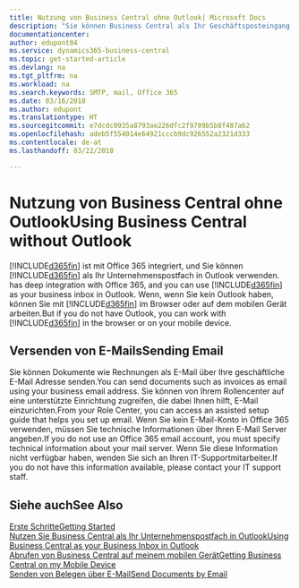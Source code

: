 ```yaml
---
title: Nutzung von Business Central ohne Outlook| Microsoft Docs
description: "Sie können Business Central als Ihr Geschäftsposteingang in Outlook verwenden, da es mit Office 365 integriert ist. Sie können aber auch ohne Outlook in einem Browser oder auf dem mobilen Gerät arbeiten."
documentationcenter: 
author: edupont04
ms.service: dynamics365-business-central
ms.topic: get-started-article
ms.devlang: na
ms.tgt_pltfrm: na
ms.workload: na
ms.search.keywords: SMTP, mail, Office 365
ms.date: 03/16/2018
ms.author: edupont
ms.translationtype: HT
ms.sourcegitcommit: e7dcdc0935a8793ae226dfc2f9709b5b8f487a62
ms.openlocfilehash: adeb5f554014e64921cccb9dc926552a2321d333
ms.contentlocale: de-at
ms.lasthandoff: 03/22/2018

---
```

# <a name="using-business-central-without-outlook"></a><span data-ttu-id="d36c5-103">Nutzung von Business Central ohne Outlook</span><span class="sxs-lookup"><span data-stu-id="d36c5-103">Using Business Central without Outlook</span></span>
[!INCLUDE[d365fin](includes/d365fin_md.md)]<span data-ttu-id="d36c5-104"> ist mit Office 365 integriert, und Sie können [!INCLUDE[d365fin](includes/d365fin_md.md)] als Ihr Unternehmenspostfach in Outlook verwenden.</span><span class="sxs-lookup"><span data-stu-id="d36c5-104"> has deep integration with Office 365, and you can use [!INCLUDE[d365fin](includes/d365fin_md.md)] as your business inbox in Outlook.</span></span> <span data-ttu-id="d36c5-105">Wenn, wenn Sie kein Outlook haben, können Sie mit [!INCLUDE[d365fin](includes/d365fin_md.md)] im Browser oder auf dem mobilen Gerät arbeiten.</span><span class="sxs-lookup"><span data-stu-id="d36c5-105">But if you do not have Outlook, you can work with [!INCLUDE[d365fin](includes/d365fin_md.md)] in the browser or on your mobile device.</span></span>  

## <a name="sending-email"></a><span data-ttu-id="d36c5-106">Versenden von E-Mails</span><span class="sxs-lookup"><span data-stu-id="d36c5-106">Sending Email</span></span>
<span data-ttu-id="d36c5-107">Sie können Dokumente wie Rechnungen als E-Mail über Ihre geschäftliche E-Mail Adresse senden.</span><span class="sxs-lookup"><span data-stu-id="d36c5-107">You can send documents such as invoices as email using your business email address.</span></span> <span data-ttu-id="d36c5-108">Sie können von Ihrem Rollencenter auf eine unterstützte Einrichtung zugreifen, die dabei Ihnen hilft, E-Mail einzurichten.</span><span class="sxs-lookup"><span data-stu-id="d36c5-108">From your Role Center, you can access an assisted setup guide that helps you set up email.</span></span> <span data-ttu-id="d36c5-109">Wenn Sie kein E-Mail-Konto in Office 365 verwenden, müssen Sie technische Informationen über Ihren E-Mail Server angeben.</span><span class="sxs-lookup"><span data-stu-id="d36c5-109">If you do not use an Office 365 email account, you must specify technical information about your mail server.</span></span> <span data-ttu-id="d36c5-110">Wenn Sie diese Information nicht verfügbar haben, wenden Sie sich an Ihren IT-Supportmitarbeiter.</span><span class="sxs-lookup"><span data-stu-id="d36c5-110">If you do not have this information available, please contact your IT support staff.</span></span>  


## <a name="see-also"></a><span data-ttu-id="d36c5-111">Siehe auch</span><span class="sxs-lookup"><span data-stu-id="d36c5-111">See Also</span></span>
[<span data-ttu-id="d36c5-112">Erste Schritte</span><span class="sxs-lookup"><span data-stu-id="d36c5-112">Getting Started</span></span>](product-get-started.md)  
[<span data-ttu-id="d36c5-113">Nutzen Sie Business Central als Ihr Unternehmenspostfach in Outlook</span><span class="sxs-lookup"><span data-stu-id="d36c5-113">Using Business Central as your Business Inbox in Outlook</span></span>](admin-outlook.md)  
[<span data-ttu-id="d36c5-114">Abrufen von Business Central auf meinem mobilen Gerät</span><span class="sxs-lookup"><span data-stu-id="d36c5-114">Getting Business Central on my Mobile Device</span></span>](install-mobile-app.md)  
[<span data-ttu-id="d36c5-115">Senden von Belegen über E-Mail</span><span class="sxs-lookup"><span data-stu-id="d36c5-115">Send Documents by Email</span></span>](ui-how-send-documents-email.md)

